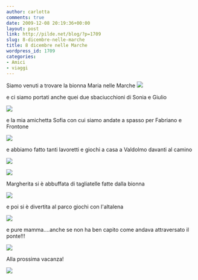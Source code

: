 ```yaml
---
author: carlotta
comments: true
date: 2009-12-08 20:19:36+00:00
layout: post
link: http://pilde.net/blog/?p=1709
slug: 8-dicembre-nelle-marche
title: 8 dicembre nelle Marche
wordpress_id: 1709
categories:
- Amici
- viaggi
---
```


Siamo venuti a trovare la bionna Maria nelle Marche ![](http://pilde.net/blog/wp-content/uploads/2009/12/nonniv.jpg)

e ci siamo portati anche quei due sbaciucchioni di Sonia e Giulio

![](http://pilde.net/blog/wp-content/uploads/2009/12/sogiu.jpg)

e la mia amichetta Sofia con cui siamo andate a spasso per Fabriano e Frontone

![](http://pilde.net/blog/wp-content/uploads/2009/12/sofia.jpg)

e abbiamo fatto tanti lavoretti e giochi a casa a Valdolmo davanti al camino

![](http://pilde.net/blog/wp-content/uploads/2009/12/disegni.jpg)

![](http://pilde.net/blog/wp-content/uploads/2009/12/gioco.jpg)

Margherita si è abbuffata di tagliatelle fatte dalla bionna

![](http://pilde.net/blog/wp-content/uploads/2009/12/fettuccine1.jpg)

e poi si è divertita al parco giochi con l'altalena

![](http://pilde.net/blog/wp-content/uploads/2009/12/altalena.jpg)

e pure mamma....anche se non ha ben capito come andava attraversato il ponte!!!

![](http://pilde.net/blog/wp-content/uploads/2009/12/spaccata.jpg)

Alla prossima vacanza!

![](http://pilde.net/blog/wp-content/uploads/2009/12/molle.jpg)
